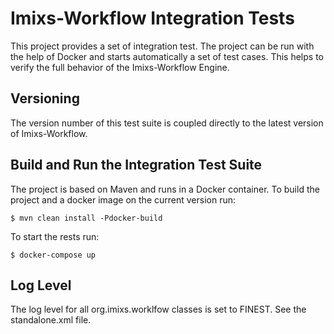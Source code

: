 # Imixs-Workflow Integration Tests


This project provides a set of integration test. The project can be run with the help of Docker and starts automatically a set of test cases. This helps to verify the full behavior of the Imixs-Workflow Engine.

## Versioning

The version number of this test suite is coupled directly to the latest version of Imixs-Workflow.


## Build and Run the Integration Test Suite

The project is based on Maven and runs in a Docker container. To build the project and a docker image on the current version run:

	$ mvn clean install -Pdocker-build
 
To start the rests run:

	$ docker-compose up
	
## Log Level
	
The log level for all org.imixs.worklfow classes is set to FINEST. See the standalone.xml file.